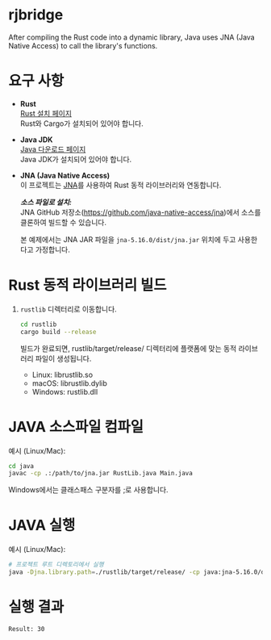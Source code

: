 # rjbridge
After compiling the Rust code into a dynamic library, Java uses JNA (Java Native Access) to call the library's functions.

# 요구 사항

- **Rust**  
  [Rust 설치 페이지](https://www.rust-lang.org/tools/install)  
  Rust와 Cargo가 설치되어 있어야 합니다.

- **Java JDK**  
  [Java 다운로드 페이지](https://www.oracle.com/java/technologies/javase-downloads.html)  
  Java JDK가 설치되어 있어야 합니다.

- **JNA (Java Native Access)**  
  이 프로젝트는 [JNA](https://github.com/java-native-access/jna)를 사용하여 Rust 동적 라이브러리와 연동합니다.  
  
  ***소스 파일로 설치:***  
     JNA GitHub 저장소(https://github.com/java-native-access/jna)에서 소스를 클론하여 빌드할 수 있습니다.
  
  본 예제에서는 JNA JAR 파일을 `jna-5.16.0/dist/jna.jar` 위치에 두고 사용한다고 가정합니다.

# Rust 동적 라이브러리 빌드

1. `rustlib` 디렉터리로 이동합니다.

   ```bash
   cd rustlib
   cargo build --release
    ```
   빌드가 완료되면, rustlib/target/release/ 디렉터리에 플랫폼에 맞는 동적 라이브러리 파일이 생성됩니다.
    * Linux: librustlib.so
    * macOS: librustlib.dylib
    * Windows: rustlib.dll
# JAVA 소스파일 컴파일
예시 (Linux/Mac):
  ```bash
  cd java
  javac -cp .:/path/to/jna.jar RustLib.java Main.java
  ```
  Windows에서는 클래스패스 구분자를 ;로 사용합니다.
# JAVA 실행
예시 (Linux/Mac):
```bash
# 프로젝트 루트 디렉토리에서 실행 
java -Djna.library.path=./rustlib/target/release/ -cp java:jna-5.16.0/dist/jna.jar Main
```
# 실행 결과 
```bash
Result: 30
